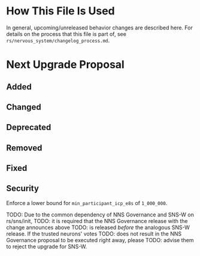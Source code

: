 # How This File Is Used

In general, upcoming/unreleased behavior changes are described here. For details
on the process that this file is part of, see
`rs/nervous_system/changelog_process.md`.


# Next Upgrade Proposal

## Added

## Changed

## Deprecated

## Removed

## Fixed

## Security
Enforce a lower bound for `min_participant_icp_e8s` of `1_000_000`.

TODO: Due to the common dependency of NNS Governance and SNS-W on rs/sns/init,
TODO: it is required that the NNS Governance release with the change announces above
TODO: is released *before* the analogous SNS-W release. If the trusted neurons' votes
TODO: does not result in the NNS Governance proposal to be executed right away, please
TODO: advise them to reject the upgrade for SNS-W.